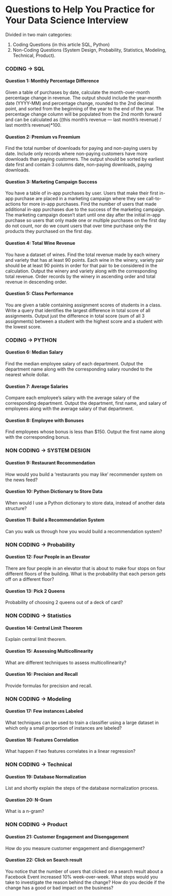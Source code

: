 # Questions to Help You Practice for Your Data Science Interview

Divided in two main categories:
1. Coding Questions (in this article SQL, Python)
2. Non-Coding Questions (System Design, Probability, Statistics, Modeling, Technical, Product).

### CODING -> SQL
#### Question 1: Monthly Percentage Difference
Given a table of purchases by date, calculate the month-over-month percentage change in revenue. The output should include the year-month date (YYYY-MM) and percentage change, rounded to the 2nd decimal point, and sorted from the beginning of the year to the end of the year. The percentage change column will be populated from the 2nd month forward and can be calculated as ((this month’s revenue — last month’s revenue) / last month’s revenue)*100.

#### Question 2: Premium vs Freemium
Find the total number of downloads for paying and non-paying users by date. Include only records where non-paying customers have more downloads than paying customers. The output should be sorted by earliest date first and contain 3 columns date, non-paying downloads, paying downloads.

#### Question 3: Marketing Campaign Success
You have a table of in-app purchases by user. Users that make their first in-app purchase are placed in a marketing campaign where they see call-to-actions for more in-app purchases. Find the number of users that made additional in-app purchases due to the success of the marketing campaign.
The marketing campaign doesn’t start until one day after the initial in-app purchase so users that only made one or multiple purchases on the first day do not count, nor do we count users that over time purchase only the products they purchased on the first day.

#### Question 4: Total Wine Revenue
You have a dataset of wines. Find the total revenue made by each winery and variety that has at least 90 points. Each wine in the winery, variety pair should be at least 90 points in order for that pair to be considered in the calculation.
Output the winery and variety along with the corresponding total revenue. Order records by the winery in ascending order and total revenue in descending order.

#### Question 5: Class Performance
You are given a table containing assignment scores of students in a class. Write a query that identifies the largest difference in total score of all assignments. Output just the difference in total score (sum of all 3 assignments) between a student with the highest score and a student with the lowest score.

### CODING -> PYTHON
#### Question 6: Median Salary
Find the median employee salary of each department. Output the department name along with the corresponding salary rounded to the nearest whole dollar.

#### Question 7: Average Salaries
Compare each employee’s salary with the average salary of the corresponding department. Output the department, first name, and salary of employees along with the average salary of that department.

#### Question 8: Employee with Bonuses
Find employees whose bonus is less than $150. Output the first name along with the corresponding bonus.

### NON CODING -> SYSTEM DESIGN
#### Question 9: Restaurant Recommendation
How would you build a ‘restaurants you may like’ recommender system on the news feed?

#### Question 10: Python Dictionary to Store Data
When would I use a Python dictionary to store data, instead of another data structure?

#### Question 11: Build a Recommendation System
Can you walk us through how you would build a recommendation system?

### NON CODING -> Probability
#### Question 12: Four People in an Elevator
There are four people in an elevator that is about to make four stops on four different floors of the building. What is the probability that each person gets off on a different floor?

#### Question 13: Pick 2 Queens
Probability of choosing 2 queens out of a deck of card?

### NON CODING -> Statistics
#### Question 14: Central Limit Theorem
Explain central limit theorem.

#### Question 15: Assessing Multicollinearity
What are different techniques to assess multicollinearity?

#### Question 16: Precision and Recall
Provide formulas for precision and recall.

### NON CODING -> Modeling
#### Question 17: Few instances Labeled
What techniques can be used to train a classifier using a large dataset in which only a small proportion of instances are labeled?

#### Question 18: Features Correlation
What happen if two features correlates in a linear regression?

### NON CODING -> Technical
#### Question 19: Database Normalization
List and shortly explain the steps of the database normalization process.

#### Question 20: N-Gram
What is a n-gram?

### NON CODING -> Product
#### Question 21: Customer Engagement and Disengagement
How do you measure customer engagement and disengagement?

#### Question 22: Click on Search result
You notice that the number of users that clicked on a search result about a Facebook Event increased 10% week-over-week. What steps would you take to investigate the reason behind the change? How do you decide if the change has a good or bad impact on the business?




